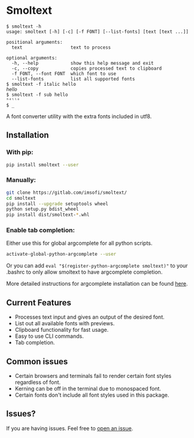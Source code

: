 # Smoltext

```
$ smoltext -h
usage: smoltext [-h] [-c] [-f FONT] [--list-fonts] [text [text ...]]

positional arguments:
  text                  text to process

optional arguments:
  -h, --help            show this help message and exit
  -c, --copy            copies processed text to clipboard
  -f FONT, --font FONT  which font to use
  --list-fonts          list all supported fonts
$ smoltext -f italic hello
𝘩𝘦𝘭𝘭𝘰
$ smoltext -f sub hello
ʰᵉˡˡᵒ
$ _
```

A font converter utility with the extra fonts included in utf8.

## Installation

### With pip:

```bash
pip install smoltext --user
```

### Manually:

```bash
git clone https://gitlab.com/imsofi/smoltext/
cd smoltext
pip install --upgrade setuptools wheel
python setup.py bdist_wheel
pip install dist/smoltext-*.whl
```

### Enable tab completion:

Either use this for global argcomplete for all python scripts.

```bash
activate-global-python-argcomplete --user
```

Or you can add `eval "$(register-python-argcomplete smoltext)"` to your .bashrc to only allow smoltext to have argcomplete completion.

More detailed instructions for argcomplete installation can be found [here](https://kislyuk.github.io/argcomplete/#global-completion).

## Current Features

* Processes text input and gives an output of the desired font.
* List out all available fonts with previews.
* Clipboard functionality for fast usage.
* Easy to use CLI commands.
* Tab completion.

## Common issues

* Certain browsers and terminals fail to render certain font styles regardless of font.
* Kerning can be off in the terminal due to monospaced font.
* Certain fonts don't include all font styles used in this package.

## Issues?

If you are having issues. Feel free to [open an issue](https://gitlab.com/imsofi/smoltext/-/issues).
